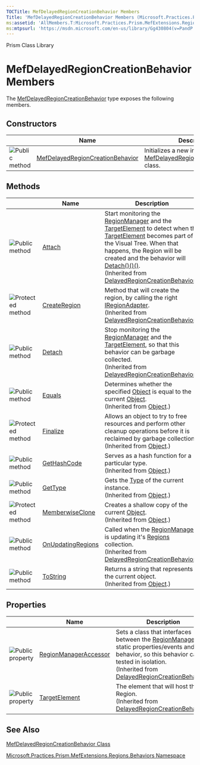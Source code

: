 ```yaml
---
TOCTitle: MefDelayedRegionCreationBehavior Members
Title: 'MefDelayedRegionCreationBehavior Members (Microsoft.Practices.Prism.MefExtensions.Regions.Behaviors)'
ms:assetid: 'AllMembers.T:Microsoft.Practices.Prism.MefExtensions.Regions.Behaviors.MefDelayedRegionCreationBehavior'
ms:mtpsurl: 'https://msdn.microsoft.com/en-us/library/Gg430804(v=PandP.50)'
---
```


Prism Class Library

MefDelayedRegionCreationBehavior Members
========================================

The [MefDelayedRegionCreationBehavior](https://msdn.microsoft.com/t:microsoft.practices.prism.mefextensions.regions.behaviors.mefdelayedregioncreationbehavior) type exposes the following members.

Constructors
------------

<span id="constructorTableToggle"></span>
<table>
<colgroup>
<col width="33%" />
<col width="33%" />
<col width="33%" />
</colgroup>
<thead>
<tr class="header">
<th> </th>
<th>Name</th>
<th>Description</th>
</tr>
</thead>
<tbody>
<tr class="odd">
<td><img src="https://msdn.microsoft.com/en-us/Gg430804.pubmethod(en-us,PandP.50).gif" title="Public method" /></td>
<td><a href="https://msdn.microsoft.com/m:microsoft.practices.prism.mefextensions.regions.behaviors.mefdelayedregioncreationbehavior.">MefDelayedRegionCreationBehavior</a></td>
<td><div class="summary">
Initializes a new instance of the <a href="https://msdn.microsoft.com/t:microsoft.practices.prism.mefextensions.regions.behaviors.mefdelayedregioncreationbehavior">MefDelayedRegionCreationBehavior</a> class.
</div></td>
</tr>
</tbody>
</table>

Methods
-------

<span id="methodTableToggle"></span>
<table>
<colgroup>
<col width="33%" />
<col width="33%" />
<col width="33%" />
</colgroup>
<thead>
<tr class="header">
<th> </th>
<th>Name</th>
<th>Description</th>
</tr>
</thead>
<tbody>
<tr class="odd">
<td><img src="https://msdn.microsoft.com/en-us/Gg430804.pubmethod(en-us,PandP.50).gif" title="Public method" /></td>
<td><a href="https://msdn.microsoft.com/m:microsoft.practices.prism.regions.behaviors.delayedregioncreationbehavior.attach">Attach</a></td>
<td><div class="summary">
Start monitoring the <a href="https://msdn.microsoft.com/t:microsoft.practices.prism.regions.regionmanager">RegionManager</a> and the <a href="https://msdn.microsoft.com/p:microsoft.practices.prism.regions.behaviors.delayedregioncreationbehavior.targetelement">TargetElement</a> to detect when the <a href="https://msdn.microsoft.com/p:microsoft.practices.prism.regions.behaviors.delayedregioncreationbehavior.targetelement">TargetElement</a> becomes part of the Visual Tree. When that happens, the Region will be created and the behavior will <a href="https://msdn.microsoft.com/m:microsoft.practices.prism.regions.behaviors.delayedregioncreationbehavior.detach">Detach()()()</a>.
</div>
(Inherited from <a href="https://msdn.microsoft.com/t:microsoft.practices.prism.regions.behaviors.delayedregioncreationbehavior">DelayedRegionCreationBehavior</a>.)</td>
</tr>
<tr class="even">
<td><img src="https://msdn.microsoft.com/en-us/Gg430804.protmethod(en-us,PandP.50).gif" title="Protected method" /></td>
<td><a href="https://msdn.microsoft.com/m:microsoft.practices.prism.regions.behaviors.delayedregioncreationbehavior.createregion(system.windows.dependencyobject%2csystem.string)">CreateRegion</a></td>
<td><div class="summary">
Method that will create the region, by calling the right <a href="https://msdn.microsoft.com/t:microsoft.practices.prism.regions.iregionadapter">IRegionAdapter</a>.
</div>
(Inherited from <a href="https://msdn.microsoft.com/t:microsoft.practices.prism.regions.behaviors.delayedregioncreationbehavior">DelayedRegionCreationBehavior</a>.)</td>
</tr>
<tr class="odd">
<td><img src="https://msdn.microsoft.com/en-us/Gg430804.pubmethod(en-us,PandP.50).gif" title="Public method" /></td>
<td><a href="https://msdn.microsoft.com/m:microsoft.practices.prism.regions.behaviors.delayedregioncreationbehavior.detach">Detach</a></td>
<td><div class="summary">
Stop monitoring the <a href="https://msdn.microsoft.com/t:microsoft.practices.prism.regions.regionmanager">RegionManager</a> and the <a href="https://msdn.microsoft.com/p:microsoft.practices.prism.regions.behaviors.delayedregioncreationbehavior.targetelement">TargetElement</a>, so that this behavior can be garbage collected.
</div>
(Inherited from <a href="https://msdn.microsoft.com/t:microsoft.practices.prism.regions.behaviors.delayedregioncreationbehavior">DelayedRegionCreationBehavior</a>.)</td>
</tr>
<tr class="even">
<td><img src="https://msdn.microsoft.com/en-us/Gg430804.pubmethod(en-us,PandP.50).gif" title="Public method" /></td>
<td><a href="http://msdn2.microsoft.com/en-us/library/bsc2ak47">Equals</a></td>
<td><div class="summary">
Determines whether the specified <a href="http://msdn2.microsoft.com/en-us/library/e5kfa45b">Object</a> is equal to the current <a href="http://msdn2.microsoft.com/en-us/library/e5kfa45b">Object</a>.
</div>
(Inherited from <a href="http://msdn2.microsoft.com/en-us/library/e5kfa45b">Object</a>.)</td>
</tr>
<tr class="odd">
<td><img src="https://msdn.microsoft.com/en-us/Gg430804.protmethod(en-us,PandP.50).gif" title="Protected method" /></td>
<td><a href="http://msdn2.microsoft.com/en-us/library/4k87zsw7">Finalize</a></td>
<td><div class="summary">
Allows an object to try to free resources and perform other cleanup operations before it is reclaimed by garbage collection.
</div>
(Inherited from <a href="http://msdn2.microsoft.com/en-us/library/e5kfa45b">Object</a>.)</td>
</tr>
<tr class="even">
<td><img src="https://msdn.microsoft.com/en-us/Gg430804.pubmethod(en-us,PandP.50).gif" title="Public method" /></td>
<td><a href="http://msdn2.microsoft.com/en-us/library/zdee4b3y">GetHashCode</a></td>
<td><div class="summary">
Serves as a hash function for a particular type.
</div>
(Inherited from <a href="http://msdn2.microsoft.com/en-us/library/e5kfa45b">Object</a>.)</td>
</tr>
<tr class="odd">
<td><img src="https://msdn.microsoft.com/en-us/Gg430804.pubmethod(en-us,PandP.50).gif" title="Public method" /></td>
<td><a href="http://msdn2.microsoft.com/en-us/library/dfwy45w9">GetType</a></td>
<td><div class="summary">
Gets the <a href="http://msdn2.microsoft.com/en-us/library/42892f65">Type</a> of the current instance.
</div>
(Inherited from <a href="http://msdn2.microsoft.com/en-us/library/e5kfa45b">Object</a>.)</td>
</tr>
<tr class="even">
<td><img src="https://msdn.microsoft.com/en-us/Gg430804.protmethod(en-us,PandP.50).gif" title="Protected method" /></td>
<td><a href="http://msdn2.microsoft.com/en-us/library/57ctke0a">MemberwiseClone</a></td>
<td><div class="summary">
Creates a shallow copy of the current <a href="http://msdn2.microsoft.com/en-us/library/e5kfa45b">Object</a>.
</div>
(Inherited from <a href="http://msdn2.microsoft.com/en-us/library/e5kfa45b">Object</a>.)</td>
</tr>
<tr class="odd">
<td><img src="https://msdn.microsoft.com/en-us/Gg430804.pubmethod(en-us,PandP.50).gif" title="Public method" /></td>
<td><a href="https://msdn.microsoft.com/m:microsoft.practices.prism.regions.behaviors.delayedregioncreationbehavior.onupdatingregions(system.object%2csystem.eventargs)">OnUpdatingRegions</a></td>
<td><div class="summary">
Called when the <a href="https://msdn.microsoft.com/t:microsoft.practices.prism.regions.regionmanager">RegionManager</a> is updating it's <a href="https://msdn.microsoft.com/p:microsoft.practices.prism.regions.regionmanager.regions">Regions</a> collection.
</div>
(Inherited from <a href="https://msdn.microsoft.com/t:microsoft.practices.prism.regions.behaviors.delayedregioncreationbehavior">DelayedRegionCreationBehavior</a>.)</td>
</tr>
<tr class="even">
<td><img src="https://msdn.microsoft.com/en-us/Gg430804.pubmethod(en-us,PandP.50).gif" title="Public method" /></td>
<td><a href="http://msdn2.microsoft.com/en-us/library/7bxwbwt2">ToString</a></td>
<td><div class="summary">
Returns a string that represents the current object.
</div>
(Inherited from <a href="http://msdn2.microsoft.com/en-us/library/e5kfa45b">Object</a>.)</td>
</tr>
</tbody>
</table>

Properties
----------

<span id="propertyTableToggle"></span>
<table>
<colgroup>
<col width="33%" />
<col width="33%" />
<col width="33%" />
</colgroup>
<thead>
<tr class="header">
<th> </th>
<th>Name</th>
<th>Description</th>
</tr>
</thead>
<tbody>
<tr class="odd">
<td><img src="https://msdn.microsoft.com/en-us/Gg430804.pubproperty(en-us,PandP.50).gif" title="Public property" /></td>
<td><a href="https://msdn.microsoft.com/p:microsoft.practices.prism.regions.behaviors.delayedregioncreationbehavior.regionmanageraccessor">RegionManagerAccessor</a></td>
<td><div class="summary">
Sets a class that interfaces between the <a href="https://msdn.microsoft.com/t:microsoft.practices.prism.regions.regionmanager">RegionManager</a> 's static properties/events and this behavior, so this behavior can be tested in isolation.
</div>
(Inherited from <a href="https://msdn.microsoft.com/t:microsoft.practices.prism.regions.behaviors.delayedregioncreationbehavior">DelayedRegionCreationBehavior</a>.)</td>
</tr>
<tr class="even">
<td><img src="https://msdn.microsoft.com/en-us/Gg430804.pubproperty(en-us,PandP.50).gif" title="Public property" /></td>
<td><a href="https://msdn.microsoft.com/p:microsoft.practices.prism.regions.behaviors.delayedregioncreationbehavior.targetelement">TargetElement</a></td>
<td><div class="summary">
The element that will host the Region.
</div>
(Inherited from <a href="https://msdn.microsoft.com/t:microsoft.practices.prism.regions.behaviors.delayedregioncreationbehavior">DelayedRegionCreationBehavior</a>.)</td>
</tr>
</tbody>
</table>

See Also
--------


[MefDelayedRegionCreationBehavior Class](https://msdn.microsoft.com/t:microsoft.practices.prism.mefextensions.regions.behaviors.mefdelayedregioncreationbehavior)

[Microsoft.Practices.Prism.MefExtensions.Regions.Behaviors Namespace](https://msdn.microsoft.com/n:microsoft.practices.prism.mefextensions.regions.behaviors)
